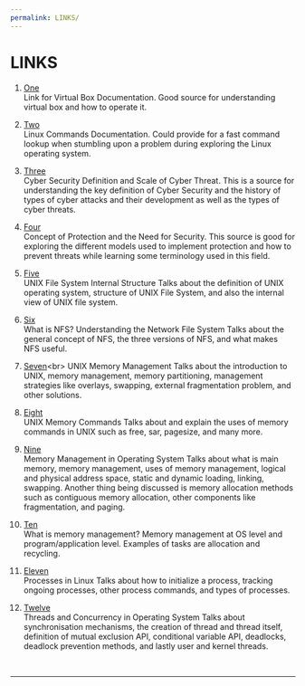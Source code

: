 ```yaml
---
permalink: LINKS/
---
```


# LINKS

1. [One](https://www.virtualbox.org/manual/ch01.html)<br>
Link for Virtual Box Documentation.
Good source for understanding virtual box and how to operate it.

2. [Two](https://docs.rockylinux.org/books/admin_guide/03-commands/)<br>
Linux Commands Documentation.
Could provide for a fast command lookup when stumbling upon a problem during exploring the Linux operating system.

3. [Three](https://www.kaspersky.com/resource-center/definitions/what-is-cyber-security)<br>
Cyber Security Definition and Scale of Cyber Threat.
This is a source for understanding the key definition of Cyber Security and the history of types of cyber attacks and their development as well as the types of cyber threats.

4. [Four](https://www.codingninjas.com/studio/library/protection-and-security-in-operating-system)<br>
Concept of Protection and the Need for Security.
This source is good for exploring the different models used to implement protection and how to prevent threats while learning some terminology used in this field.

5. [Five](https://www.javatpoint.com/internal-structure-of-unix-file-system)<br>
UNIX File System Internal Structure
Talks about the definition of UNIX operating system, structure of UNIX File System, and also the internal view of UNIX file system.

6. [Six](https://www.atera.com/blog/what-is-nfs-understanding-the-network-file-system/)<br>
What is NFS? Understanding the Network File System
Talks about the general concept of NFS, the three versions of NFS, and what makes NFS useful.

7. [Seven](https://www.ukessays.com/essays/computer-science/memory-management-in-unix-operating-system-computer-science-essay.php#:~:text=UNIX%20owns%20a%20(semi%2D),from%20corrupting%20the%20system%20area.)<br>
UNIX Memory Management
Talks about the introduction to UNIX, memory management, memory partitioning, management strategies like overlays, swapping, external fragmentation problem, and other solutions.

8. [Eight](https://www.networkworld.com/article/2696541/unix--knowing-your-memory-commands.html)<br>
UNIX Memory Commands
Talks about and explain the uses of memory commands in UNIX such as free, sar, pagesize, and many more.

9. [Nine](https://www.geeksforgeeks.org/memory-management-in-operating-system/)<br>
Memory Management in Operating System
Talks about what is main memory, memory management, uses of memory management, logical and physical address space, static and dynamic loading, linking, swapping. Another thing being discussed is memory allocation methods such as contiguous memory allocation, other components like fragmentation, and paging.

10. [Ten](https://www.techtarget.com/whatis/definition/memory-management)<br>
What is memory management?
Memory management at OS level and program/application level. Examples of tasks are allocation and recycling. 

11. [Eleven](https://www.geeksforgeeks.org/processes-in-linuxunix/)<br>
Processes in Linux
Talks about how to initialize a process, tracking ongoing processes, other process commands, and types of processes.

12. [Twelve](https://medium.com/@akhandmishra/operating-system-threads-and-concurrency-aec2036b90f8)<br>
Threads and Concurrency in Operating System
Talks about synchronisation mechanisms, the creation of thread and thread itself, definition of mutual exclusion API, conditional variable API, deadlocks, deadlock prevention methods, and lastly user and kernel threads.


<br>
<hr>
